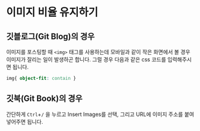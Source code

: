 # 이미지 비율 유지하기

## 깃블로그(Git Blog)의 경우

이미지를 포스팅할 때 `<img>` 태그를 사용하는데 모바일과 같이 작은 화면에서 볼 경우 이미지가 잘리는 일이 발생하곤 합니다. 그럴 경우 다음과 같은 css 코드를 입력해주시면 됩니다.&#x20;

```css
img{ object-fit: contain } 
```

## 깃북(Git Book)의 경우

간단하게  `Ctrl`+`/` 을 누르고 Insert Images를 선택, 그리고 URL에 이미지 주소를 붙여 넣어주면 됩니다.  &#x20;
